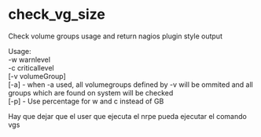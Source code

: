 check_vg_size
=============

Check volume groups usage and return nagios plugin style output

Usage: <br/>
-w warnlevel <br/> 
-c criticallevel<br/> 
[-v  volumeGroup] <br/>
[-a] - when -a used, all volumegroups defined by -v will be ommited and all groups which are found on system will be checked <br/>
[-p] - Use percentage for w and c instead of GB<br/>

Hay que dejar que el user que ejecuta el nrpe pueda ejecutar el comando vgs
